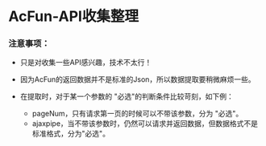 # AcFun-API收集整理

### 注意事项：

- 只是对收集一些API感兴趣，技术不太行！

- 因为AcFun的返回数据并不是标准的Json，所以数据提取要稍微麻烦一些。
- 在提取时，对于某一个参数的 "必选"的判断条件比较苛刻，如下例：
  - pageNum，只有请求第一页的时候可以不带该参数，分为 "必选"。
  - ajaxpipe，当不带该参数时，仍然可以请求并返回数据，但数据格式不是标准格式，分为"必选"。

